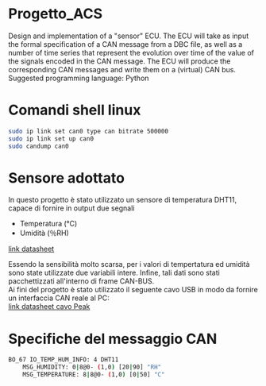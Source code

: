 # Progetto_ACS
Design and implementation of a "sensor" ECU. The ECU will take as input the formal specification of a CAN message from a DBC file, as well as a number of time series that represent the evolution over time of the value of the signals encoded in the CAN message. The ECU will produce the corresponding CAN messages and write them on a (virtual) CAN bus. Suggested programming language: Python

# Comandi shell linux
```bash
sudo ip link set can0 type can bitrate 500000
sudo ip link set up can0
sudo candump can0
```

# Sensore adottato
In questo progetto è stato utilizzato un sensore di temperatura DHT11, capace di fornire in output due segnali
- Temperatura (°C)
- Umidità     (％RH)

[link datasheet](https://www.mouser.com/datasheet/2/758/DHT11-Technical-Data-Sheet-Translated-Version-1143054.pdf)

Essendo la sensibilità molto scarsa, per i valori di tempertatura ed umidità sono state utilizzate due variabili intere.
Infine, tali dati sono stati pacchettizzati all'interno di frame CAN-BUS. \
Ai fini del progetto è stato utilizzato il seguente cavo USB in modo da fornire un interfaccia CAN reale al PC: \
[link datasheet cavo Peak](https://www.peak-system.com/produktcd/Pdf/English/PCAN-USB_UserMan_eng.pdf)

# Specifiche del messaggio CAN
```bash
BO_67 IO_TEMP_HUM_INFO: 4 DHT11
    MSG_HUMIDITY: 0|8@0- (1,0) [20|90] "RH" 
    MSG_TEMPERATURE: 8|8@0- (1,0) [0|50] "C" 
```


